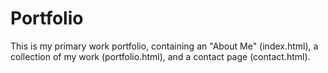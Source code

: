 # Portfolio

This is my primary work portfolio, containing an "About Me" (index.html), a collection of my work (portfolio.html), and a contact page (contact.html).
